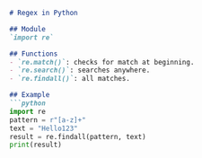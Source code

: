 ```markdown
# Regex in Python

## Module
`import re`

## Functions
- `re.match()`: checks for match at beginning.
- `re.search()`: searches anywhere.
- `re.findall()`: all matches.

## Example
```python
import re
pattern = r"[a-z]+"
text = "Hello123"
result = re.findall(pattern, text)
print(result)
```
```